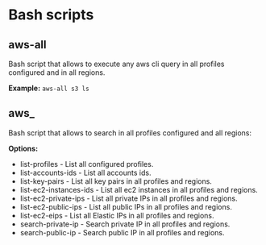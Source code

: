 # Bash scripts

## aws-all
Bash script that allows to execute any aws cli query in all profiles configured and in all regions.

**Example:** `aws-all s3 ls`

## aws_
Bash script that allows to search in all profiles configured and all regions:

**Options:**

* list-profiles - List all configured profiles.
* list-accounts-ids - List all accounts ids.
* list-key-pairs - List all key pairs in all profiles and regions.
* list-ec2-instances-ids - List all ec2 instances in all profiles and regions.
* list-ec2-private-ips - List all private IPs in all profiles and regions.
* list-ec2-public-ips - List all public IPs in all profiles and regions.
* list-ec2-eips - List all Elastic IPs in all profiles and regions.
* search-private-ip - Search private IP in all profiles and regions.
* search-public-ip - Search public IP in all profiles and regions.


